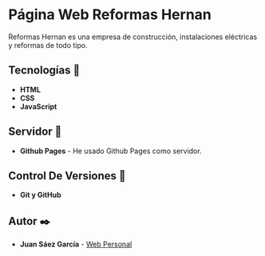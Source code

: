 # Página Web Reformas Hernan

Reformas Hernan es una empresa de construcción, instalaciones eléctricas y reformas
de todo tipo.

## Tecnologías 🚀

* **HTML**  
* **CSS** 
* **JavaScript** 

## Servidor 📌

* **Github Pages** - He usado Github Pages como servidor.

## Control De Versiones 📌

* **Git y GitHub**

## Autor ✒️

* **Juan Sáez García** -  [Web Personal](https://juamber.com)
